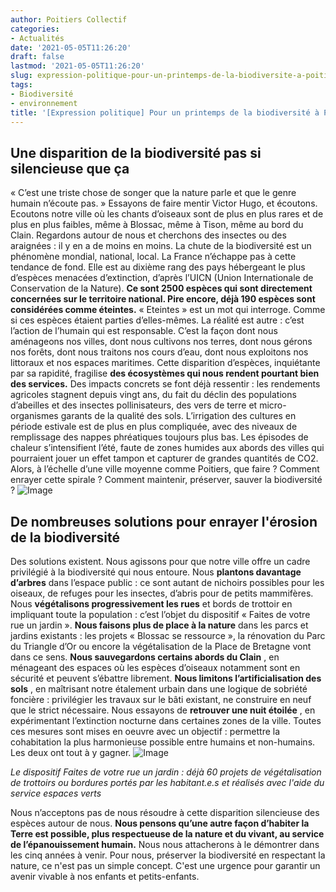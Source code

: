 ```yaml
---
author: Poitiers Collectif
categories:
- Actualités
date: '2021-05-05T11:26:20'
draft: false
lastmod: '2021-05-05T11:26:20'
slug: expression-politique-pour-un-printemps-de-la-biodiversite-a-poitiers
tags:
- Biodiversité
- environnement
title: '[Expression politique] Pour un printemps de la biodiversité à Poitiers'
---
```


## Une disparition de la biodiversité pas si silencieuse que ça

« C’est une triste chose de songer que la nature parle et que le genre humain n’écoute pas. » Essayons de faire mentir Victor Hugo, et écoutons. Ecoutons notre ville où les chants d’oiseaux sont de plus en plus rares et de plus en plus faibles, même à Blossac, même à Tison, même au bord du Clain. Regardons autour de nous et cherchons des insectes ou des araignées : il y en a de moins en moins. La chute de la biodiversité est un phénomène mondial, national, local. La France n’échappe pas à cette tendance de fond. Elle est au dixième rang des pays hébergeant le plus d’espèces menacées d’extinction, d’après l’UICN (Union Internationale de Conservation de la Nature). **Ce sont 2500 espèces qui sont directement concernées sur le territoire national. Pire encore, déjà 190 espèces sont considérées comme éteintes.** « Eteintes » est un mot qui interroge. Comme si ces espèces étaient parties d’elles-mêmes. La réalité est autre : c’est l’action de l’humain qui est responsable. C’est la façon dont nous aménageons nos villes, dont nous cultivons nos terres, dont nous gérons nos forêts, dont nous traitons nos cours d’eau, dont nous exploitons nos littoraux et nos espaces maritimes. Cette disparition d’espèces, inquiétante par sa rapidité, fragilise **des écosystèmes qui nous rendent pourtant bien des services.** Des impacts concrets se font déjà ressentir : les rendements agricoles stagnent depuis vingt ans, du fait du déclin des populations d’abeilles et des insectes pollinisateurs, des vers de terre et micro-organismes garants de la qualité des sols. L’irrigation des cultures en période estivale est de plus en plus compliquée, avec des niveaux de remplissage des nappes phréatiques toujours plus bas. Les épisodes de chaleur s’intensifient l’été, faute de zones humides aux abords des villes qui pourraient jouer un effet tampon et capturer de grandes quantités de CO2. Alors, à l’échelle d’une ville moyenne comme Poitiers, que faire ? Comment enrayer cette spirale ? Comment maintenir, préserver, sauver la biodiversité ? ![Image](https://elus.poitierscollectif.fr/wp-content/uploads/2021/05/grasshopper-4493129_1920-1024x576.jpg) 

## 

## De nombreuses solutions pour enrayer l'érosion de la biodiversité

Des solutions existent. Nous agissons pour que notre ville offre un cadre privilégié à la biodiversité qui nous entoure. Nous **plantons davantage d’arbres** dans l’espace public : ce sont autant de nichoirs possibles pour les oiseaux, de refuges pour les insectes, d’abris pour de petits mammifères. Nous **végétalisons progressivement les rues** et bords de trottoir en impliquant toute la population : c’est l’objet du dispositif « Faites de votre rue un jardin ». **Nous faisons plus de place à la nature** dans les parcs et jardins existants : les projets « Blossac se ressource », la rénovation du Parc du Triangle d’Or ou encore la végétalisation de la Place de Bretagne vont dans ce sens. **Nous sauvegardons certains abords du Clain** , en ménageant des espaces où les espèces d’oiseaux notamment sont en sécurité et peuvent s’ébattre librement. **Nous limitons l’artificialisation des sols** , en maîtrisant notre étalement urbain dans une logique de sobriété foncière : privilégier les travaux sur le bâti existant, ne construire en neuf que le strict nécessaire. Nous essayons de **retrouver une nuit étoilée** , en expérimentant l’extinction nocturne dans certaines zones de la ville. Toutes ces mesures sont mises en oeuvre avec un objectif : permettre la cohabitation la plus harmonieuse possible entre humains et non-humains. Les deux ont tout à y gagner. ![Image](https://elus.poitierscollectif.fr/wp-content/uploads/2021/05/i45486_Faites_de_votre_rue_un_jardin.jpg) 

_Le dispositif Faites de votre rue un jardin : déjà 60 projets de végétalisation de trottoirs ou bordures portés par les habitant.e.s et réalisés avec l'aide du service espaces verts_

Nous n’acceptons pas de nous résoudre à cette disparition silencieuse des espèces autour de nous. **Nous pensons qu’une autre façon d’habiter la Terre est possible, plus respectueuse de la nature et du vivant, au service de l’épanouissement humain.** Nous nous attacherons à le démontrer dans les cinq années à venir. Pour nous, préserver la biodiversité en respectant la nature, ce n'est pas un simple concept. C'est une urgence pour garantir un avenir vivable à nos enfants et petits-enfants.

